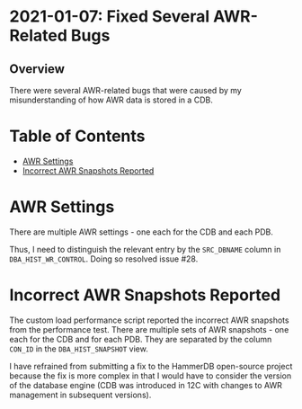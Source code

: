 # 2021-01-07: Fixed Several AWR-Related Bugs

## Overview

There were several AWR-related bugs that were caused by my misunderstanding of
how AWR data is stored in a CDB.

# Table of Contents

* [AWR Settings](#awr-settings)
* [Incorrect AWR Snapshots Reported](#incorrect-awr-snapshots-reported)

# AWR Settings

There are multiple AWR settings - one each for the CDB and each PDB.

Thus, I need to distinguish the relevant entry by the `SRC_DBNAME` column
in `DBA_HIST_WR_CONTROL`. Doing so resolved issue #28.

# Incorrect AWR Snapshots Reported

The custom load performance script reported the incorrect AWR snapshots from the
performance test. There are multiple sets of AWR snapshots - one each for the
CDB and for each PDB. They are separated by the column `CON_ID` in the
`DBA_HIST_SNAPSHOT` view.

I have refrained from submitting a fix to the HammerDB open-source project
because the fix is more complex in that I would have to consider the version of
the database engine (CDB was introduced in 12C with changes to AWR management in
subsequent versions).
